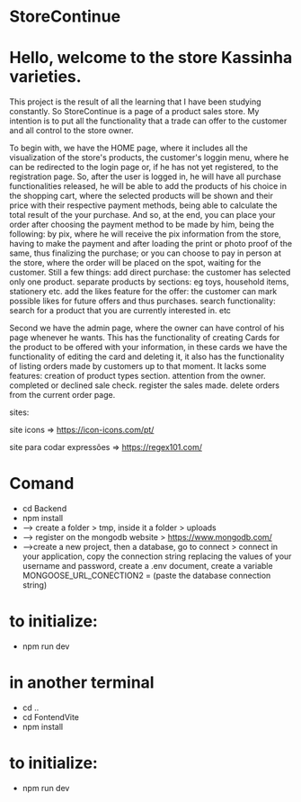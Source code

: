 # StoreContinue

# Hello, welcome to the store Kassinha varieties.

This project is the result of all the learning that I have been studying constantly.
So StoreContinue is a page of a product sales store. My intention is to put all the functionality that a trade can offer to the customer and all control to the store owner.

To begin with, we have the HOME page, where it includes all the visualization of the store's products, the customer's loggin menu, where he can be redirected to the login page or, if he has not yet registered, to the registration page. So, after the user is logged in, he will have all purchase functionalities released, he will be able to add the products of his choice in the shopping cart, where the selected products will be shown and their price with their respective payment methods, being able to calculate the total result of the your purchase. And so, at the end, you can place your order after choosing the payment method to be made by him, being the following: by pix, where he will receive the pix information from the store, having to make the payment and after loading the print or photo proof of the same, thus finalizing the purchase; or you can choose to pay in person at the store, where the order will be placed on the spot, waiting for the customer.
Still a few things:
 add direct purchase: the customer has selected only one product.
 separate products by sections: eg toys, household items, stationery etc.
 add the likes feature for the offer: the customer can mark possible likes for future offers and thus purchases.
 search functionality: search for a product that you are currently interested in.
 etc


Second we have the admin page, where the owner can have control of his page whenever he wants. This has the functionality of creating Cards for the product to be offered with your information, in these cards we have the functionality of editing the card and deleting it, it also has the functionality of listing orders made by customers up to that moment.
It lacks some features:
 creation of product types section.
 attention from the owner.
 completed or declined sale check.
 register the sales made.
 delete orders from the current order page.




sites:

 site icons => https://icon-icons.com/pt/

 site para codar expressões => https://regex101.com/


 
 # Comand
  * cd Backend
  * npm install
  * --> create a folder > tmp, inside it a folder  > uploads
  * --> register on the mongodb website > https://www.mongodb.com/ 
  * -->create a new project, then a database,
      go to connect > connect in your application,
      copy the connection string replacing the values of your username and password,
      create a .env document, create a variable MONGOOSE_URL_CONECTION2 = (paste the database connection string)

# to initialize:
  * npm run dev

# in another terminal
  * cd ..
  * cd FontendVite
  * npm install

 # to initialize:
  * npm run dev